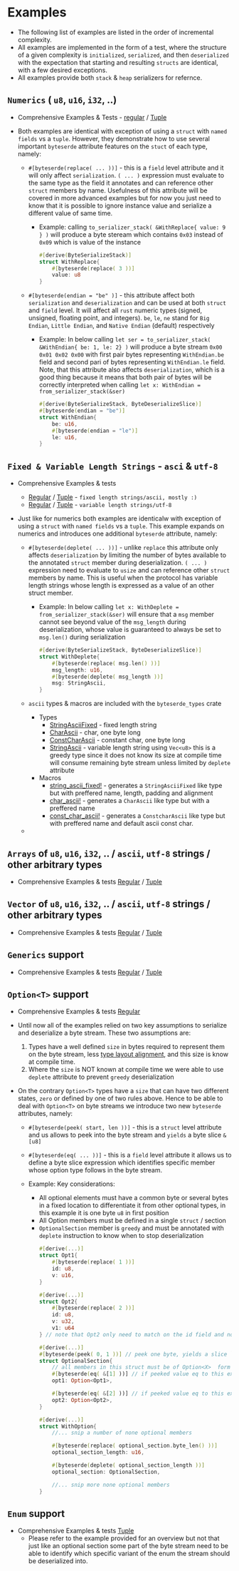 # Examples
* The following list of examples are listed in the order of incremental complexity.
* All examples are implemented in the form of a test, where the structure of a given complexity is `initialized`, `serialized`, and then `deserialized` with the expectation that starting and resulting `structs` are identical, with a few desired exceptions.
* All examples provide both `stack` & `heap` serializers for refernce. 
    

## `Numerics` ( `u8`, `u16`, `i32`, ..)
* Comprehensive Examples & Tests - [regular](numeric_regular.rs) / [Tuple](numeric_tuple.rs)
* Both examples are identical with exception of using a `struct` with `named fields` vs a `tuple`. However, they demonstrate how to use several important `byteserde` attribute features on the `stuct` of each type, namely:
  
  * `#[byteserde(replace( ... ))]` - this is a `field` level attribute and it will only affect `serialization`. `( ... )` expression must evaluate to the same type as the field it annotates and can reference other `struct` members by name. Usefulness of this attribute will be covered in more advanced examples but for now you just need to know that it is possible to ignore instance value and serialize a different value of same time.
    
    * Example: calling `to_serializer_stack( &WithReplace{ value: 9 } )` will produce a byte steream which contains `0x03` instead of `0x09` which is value of the instance
        ```rust
        #[derive(ByteSerializeStack)]
        struct WithReplace{
            #[byteserde(replace( 3 ))]
            value: u8
        }
        ```

  * `#[byteserde(endian = "be" )]` - this attribute affect both `serialization` and `deserialization` and can be used at both `struct` and `field` level. It will affect all `rust` numeric types (signed, unsigned, floating point, and integers). `be`, `le`, `ne` stand for `Big Endian`, `Little Endian`, and `Native Endian` (default) respectively

    * Example: In below calling `let ser = to_serializer_stack( &WithEndian{ be: 1, le: 2} )` will produce a byte stream `0x00 0x01 0x02 0x00` with first pair bytes representing `WithEndian.be` field and second pari of bytes representing `WithEndian.le` field. Note, that this attribute also affects `deserialization`, which is a good thing because it means that both pair of bytes will be correctly interpreted when calling `let x: WithEndian = from_serializer_stack(&ser)`
        ```rust
        #[derive(ByteSerializeStack, ByteDeserializeSlice)]
        #[byteserde(endian = "be")]
        struct WithEndian{
            be: u16,
            #[byteserde(endian = "le")]
            le: u16,
        }
        ```
  
## `Fixed & Variable Length Strings` - `asci` & `utf-8`
* Comprehensive Examples & tests 
  * [Regular](strings_fix_len_regular.rs) / [Tuple](strings_fix_len_tuple.rs) - `fixed length strings/ascii, mostly :)`
  * [Regular](strings_var_len_regular.rs) / [Tuple](strings_var_len_tuple.rs) - `variable length strings/utf-8`

* Just like for numerics both examples are identicalw with exception of using a `struct` with `named fields` vs a `tuple`. This example expands on numerics and introduces one additional `byteserde` attribute, namely:

    * `#[byteserde(deplete( ... ))]` - unlike `replace` this attribute only affects `deserialization` by limiting the number of bytes available to the annotated `struct` member during deserialization. `( ... )` expression need to evaluate to `usize` and can reference other `struct` members by name. This is useful when the protocol has variable length strings whose length is expressed as a value of an other struct member. 
    
      * Example: In below calling `let x: WithDeplete = from_serializer_stack(&ser)` will ensure that a `msg` member cannot see beyond value of the `msg_length` during deserialization, whose value is guaranteed to always be set to `msg.len()` during serialization
          ```rust
          #[derive(ByteSerializeStack, ByteDeserializeSlice)]
          struct WithDeplete{
              #[byteserde(replace( msg.len() ))]
              msg_length: u16,
              #[byteserde(deplete( msg_length ))]
              msg: StringAscii,
          }
          ```
  
    * `ascii` types & macros are included with the `byteserde_types` crate
      * Types
        * [StringAsciiFixed](../../byteserde_types/src/strings/ascii/mod.rs#StringAsciiFixed) - fixed length string
        * [CharAscii](../../byteserde_types/src/strings/ascii/mod.rs#CharAscii) - char, one byte long
        * [ConstCharAscii](../../byteserde_types/src/strings/ascii/mod.rs#ConstCharAscii) - constant char, one byte long
        * [StringAscii](../../byteserde_types/src/strings/ascii/mod.rs#StringAscii) - variable length string using `Vec<u8>` this is a greedy type since it does not know its size at compile time will consume remaining byte stream unless limited by `deplete` attribute
      * Macros
        * [string_ascii_fixed!](../../byteserde_types/src/macros/mod.rs) - generates a `StringAsciiFixed` like type but with preffered name, length, padding and alignment
        * [char_ascii!](../../byteserde_types/src/macros/mod.rs) - generates a `CharAscii` like type but with a preffered name
        * [const_char_ascii!](../../byteserde_types/src/macros/mod.rs) - generates a `ConstcharAscii` like type but with preffered name and default ascii const char.
  * 


## `Arrays` of `u8`, `u16`, `i32`, .. / `ascii`, `utf-8` strings / other arbitrary types
* Comprehensive Examples & tests [Regular](arr_regular.rs) / [Tuple](arr_tuple.rs)

## `Vector` of `u8`, `u16`, `i32`, .. / `ascii`, `utf-8` strings / other arbitrary types
* Comprehensive Examples & tests [Regular](vec_regular.rs) / [Tuple](vec_tuple.rs)

## `Generics` support
* Comprehensive Examples & tests [Regular](generics_regular.rs) / [Tuple](generics_tuple.rs)

## `Option<T>` support
* Comprehensive Examples & tests [Regular](option_regular.rs)
* Until now all of the examples relied on two key assumptions to serialize and deserialize a byte stream. These two assumptions are:
  1. Types have a well defined `size` in bytes required to represent them on the byte stream, less [type layout alignment](https://doc.rust-lang.org/reference/type-layout.html), and this size is know at compile time.
  1. Where the `size` is NOT known at compile time we were able to use `deplete` attribute to prevent `greedy` deserialization
  
* On the contrary `Option<T>` types have a `size` that can have two different states, `zero` or defined by one of two rules above. Hence to be able to deal with `Option<T>` 
on byte streams we introduce two new `byteserde` attributes, namely:

    * `#[byteserde(peek( start, len ))]` - this is a `struct` level attribute and us allows to peek into the byte stream and `yields` a byte slice `&[u8]`
    * `#[byteserde(eq( ... ))]` - this is a `field` level  attribute it allows us to define a byte slice expression which identifies specific member whose option type follows in the byte stream.


    * Example: Key considerations:
      * All optional elements must have a common byte or several bytes in a fixed location to differentiate it from other optional types, in this example it is one byte `u8` in first position
      * All Option<T> members must be defined in a single `struct` / section
      * `OptionalSection` member is `greedy` and must be annotated with `deplete` instruction to know when to stop deserialization
        ```rust
        #[derive(...)]
        struct Opt1{
            #[byteserde(replace( 1 ))]
            id: u8, 
            v: u16,
        }

        #[derive(...)]
        struct Opt2{
            #[byteserde(replace( 2 ))]
            id: u8, 
            v: u32, 
            v1: u64
        } // note that Opt2 only need to match on the id field and not the rest

        #[derive(...)]
        #[byteserde(peek( 0, 1 ))] // peek one byte, yields a slice `&[u8]` of len 1
        struct OptionalSection{
            // all members in this struct must be of Option<X>  form
            #[byteserde(eq( &[1] ))] // if peeked value eq to this expression deserialize as Opt1
            opt1: Option<Opt1>,

            #[byteserde(eq( &[2] ))] // if peeked value eq to this expression deserialize as Opt2
            opt2: Option<Opt2>,
        }

        #[derive(...)]
        struct WithOption{
            //... snip a number of none optional members

            #[byteserde(replace( optional_section.byte_len() ))]
            optional_section_length: u16,

            #[byteserde(deplete( optional_section_length ))]
            optional_section: OptionalSection,

            //... snip more none optional members
        }
        ```

## `Enum` support
* Comprehensive Examples & tests [Tuple](enum_like_tuple.rs) 
    * Please refer to the example provided for an overview but not that just like an optional section some part of the byte stream need to be able to identify which specific variant of the enum the stream should be deserialized into.
